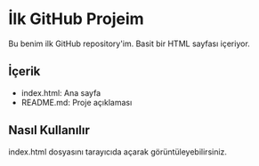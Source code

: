 # İlk GitHub Projeim

Bu benim ilk GitHub repository'im. Basit bir HTML sayfası içeriyor.

## İçerik

- index.html: Ana sayfa
- README.md: Proje açıklaması

## Nasıl Kullanılır

index.html dosyasını tarayıcıda açarak görüntüleyebilirsiniz.
